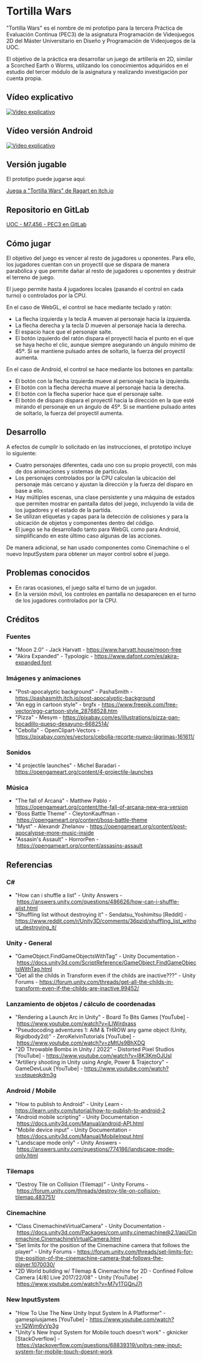 # Tortilla Wars

"Tortilla Wars" es el nombre de mi prototipo para la tercera Práctica de Evaluación Continua (PEC3) de la asignatura Programación de Videojuegos 2D del Máster Universitario en Diseño y Programación de Videojuegos de la UOC.

El objetivo de la práctica era desarrollar un juego de artillería en 2D, similar a Scorched Earth o Worms, utilizando los conocimientos adquiridos en el estudio del tercer módulo de la asignatura y realizando investigación por cuenta propia.

## Vídeo explicativo

[![Vídeo explicativo](https://img.youtube.com/vi/jzVNTlM7aNs/maxresdefault.jpg)](https://youtu.be/jzVNTlM7aNs)

## Vídeo versión Android

[![Vídeo explicativo](https://img.youtube.com/vi/sIvAv7FZdtA/maxresdefault.jpg)](https://youtu.be/sIvAv7FZdtA)

## Versión jugable


El prototipo puede jugarse aquí:

[Juega a "Tortilla Wars" de Ragart en itch.io](https://ragart.itch.io/tortilla-wars)

## Repositorio en GitLab

[UOC - M7.456 - PEC3 en GitLab](https://gitlab.com/ragart-uoc/m7.456/uoc-m7.456-pec3)

## Cómo jugar

El objetivo del juego es vencer al resto de jugadores u oponentes. Para ello, los jugadores cuentan con un proyectil que se dispara de manera parabólica y que permite dañar al resto de jugadores u oponentes y destruir el terreno de juego.

El juego permite hasta 4 jugadores locales (pasando el control en cada turno) o controlados por la CPU.

En el caso de WebGL, el control se hace mediante teclado y ratón:

- La flecha izquierda y la tecla A mueven al personaje hacia la izquierda.
- La flecha derecha y la tecla D mueven al personaje hacia la derecha.
- El espacio hace que el personaje salte.
- El botón izquierdo del ratón dispara el proyectil hacia el punto en el que se haya hecho el clic, aunque siempre asegurando un ángulo mínimo de 45º. Si se mantiene pulsado antes de soltarlo, la fuerza del proyectil aumenta.

En el caso de Android, el control se hace mediante los botones en pantalla:

- El botón con la flecha izquierda mueve al personaje hacia la izquierda.
- El botón con la flecha derecha mueve al personaje hacia la derecha.
- El botón con la flecha superior hace que el personaje salte.
- El botón de disparo dispara el proyectil hacia la dirección en la que esté mirando el personaje en un ángulo de 45º. Si se mantiene pulsado antes de soltarlo, la fuerza del proyectil aumenta.

## Desarrollo

A efectos de cumplir lo solicitado en las instrucciones, el prototipo incluye lo siguiente:

- Cuatro personajes diferentes, cada uno con su propio proyectil, con más de dos animaciones y sistemas de partículas.
- Los personajes controlados por la CPU calculan la ubicación del personaje más cercano y ajustan la dirección y la fuerza del disparo en base a ello.
- Hay múltiples escenas, una clase persistente y una máquina de estados que permiten mostrar en pantalla datos del juego, incluyendo la vida de los jugadores y el estado de la partida.
- Se utilizan etiquetas y capas para la detección de colisiones y para la ubicación de objetos y componentes dentro del código.
- El juego se ha desarrollado tanto para WebGL como para Android, simplificando en este último caso algunas de las acciones.

De manera adicional, se han usado componentes como Cinemachine o el nuevo InputSystem para obtener un mayor control sobre el juego.

## Problemas conocidos
- En raras ocasiones, el juego salta el turno de un jugador.
- En la versión móvil, los controles en pantalla no desaparecen en el turno de los jugadores controlados por la CPU.

## Créditos

### Fuentes
- "Moon 2.0" - Jack Harvatt - https://www.harvatt.house/moon-free
- "Akira Expanded" - Typologic - https://www.dafont.com/es/akira-expanded.font

### Imágenes y animaciones
- "Post-apocalyptic background" - PashaSmith - https://pashasmith.itch.io/post-apocalyptic-background
- "An egg in cartoon style" - brgfx - https://www.freepik.com/free-vector/egg-cartoon-style_28768528.htm
- "Pizza" - Mesym - https://pixabay.com/es/illustrations/pizza-pan-bocadillo-queso-desayuno-6682514/
- "Cebolla" - OpenClipart-Vectors - https://pixabay.com/es/vectors/cebolla-recorte-nuevo-lágrimas-161611/

### Sonidos
- "4 projectile launches" - Michel Baradari - https://opengameart.org/content/4-projectile-launches

### Música
- "The fall of Arcana" - Matthew Pablo - https://opengameart.org/content/the-fall-of-arcana-new-era-version
- "Boss Battle Theme" - CleytonKauffman - https://opengameart.org/content/boss-battle-theme
- "Myst" - Alexandr Zhelanov - https://opengameart.org/content/post-apocalypse-more-music-inside
- "Assasin's Assault" - HorrorPen - https://opengameart.org/content/assasins-assault

## Referencias

### C#
- "How can i shuffle a list" - Unity Answers - https://answers.unity.com/questions/486626/how-can-i-shuffle-alist.html
- "Shuffling list without destroying it" - Sendatsu_Yoshimitsu [Reddit] - https://www.reddit.com/r/Unity3D/comments/36pzid/shuffling_list_without_destroying_it/

### Unity - General
- "GameObject.FindGameObjectsWithTag" - Unity Documentation - https://docs.unity3d.com/ScriptReference/GameObject.FindGameObjectsWithTag.html
- "Get all the childs in Transform even if the childs are inactive???" - Unity Forums - https://forum.unity.com/threads/get-all-the-childs-in-transform-even-if-the-childs-are-inactive.99452/

### Lanzamiento de objetos / cálculo de coordenadas
- "Rendering a Launch Arc in Unity" - Board To Bits Games [YouTube] - https://www.youtube.com/watch?v=iLlWirdxass
- "Pseudocoding adventures 1: AIM & THROW any game object (Unity, Rigidbody2d)" - ZeroKelvinTutorials [YouTube] - https://www.youtube.com/watch?v=zMtUs9BhXDQ
- "2D Throwable Bombs in Unity / 2022" - Distorted Pixel Studios [YouTube] - https://www.youtube.com/watch?v=l8K3KmOJUsI
- "Artillery shooting in Unity using Angle, Power & Trajectory" - GameDevLuuk [YouTube] - https://www.youtube.com/watch?v=otqueqkdm3g

### Android / Mobile
- "How to publish to Android" - Unity Learn - https://learn.unity.com/tutorial/how-to-publish-to-android-2
- "Android mobile scripting" - Unity Documentation - https://docs.unity3d.com/Manual/android-API.html
- "Mobile device input" - Unity Documentation - https://docs.unity3d.com/Manual/MobileInput.html
- "Landscape mode only" - Unity Answers - https://answers.unity.com/questions/774186/landscape-mode-only.html

### Tilemaps
- "Destroy Tile on Collision (Tilemap)" - Unity Forums - https://forum.unity.com/threads/destroy-tile-on-collision-tilemap.483751/

### Cinemachine
- "Class CinemachineVirtualCamera" - Unity Documentation - https://docs.unity3d.com/Packages/com.unity.cinemachine@2.1/api/Cinemachine.CinemachineVirtualCamera.html
- "Set limits for the position of the Cinemachine camera that follows the player" - Unity Forums - https://forum.unity.com/threads/set-limits-for-the-position-of-the-cinemachine-camera-that-follows-the-player.1070030/
- "2D World building w/ Tilemap & Cinemachine for 2D - Confined Follow Camera [4/8] Live 2017/22/08" - Unity [YouTube] - https://www.youtube.com/watch?v=M7v1TGQnJ7I

### New InputSystem
- "How To Use The New Unity Input System In A Platformer" - gamesplusjames [YouTube] - https://www.youtube.com/watch?v=1QWjm6yVp3g
- "Unity's New Input System for Mobile touch doesn't work" - gknicker [StackOverflow] - https://stackoverflow.com/questions/68839319/unitys-new-input-system-for-mobile-touch-doesnt-work
